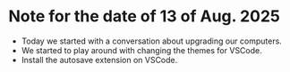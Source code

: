 # Note for the date of 13 of Aug. 2025

- Today we started  with a conversation about upgrading our computers.
- We started to play around with changing the themes for VSCode.
- Install the autosave extension on VSCode.

